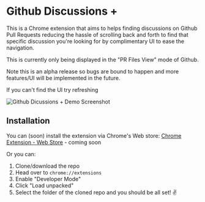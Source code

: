 # Github Discussions +
This is a Chrome extension that aims to helps finding discussions on Github Pull Requests reducing the hassle of scrolling back and forth to find that specific discussion you're looking for by complimentary UI to ease the navigation.

This is currently only being displayed in the "PR Files View" mode of Github.

Note this is an alpha release so bugs are bound to happen and more features/UI will be implemented in the future.

If you can't find the UI try refreshing

![Github Dicussions + Demo Screenshot](https://nextcloud.webo.hosting/s/3cAr88JnAkTonWE/preview)

## Installation
You can (soon) install the extension via Chrome's Web store:
[Chrome Extension - Web Store](https://chrome.google.com/webstore/category/extensions) - coming soon

Or you can:
1. Clone/download the repo
2. Head over to `chrome://extensions`
3. Enable "Developer Mode"
4. Click "Load unpacked"
5. Select the folder of the cloned repo and you should be all set! ✌️
